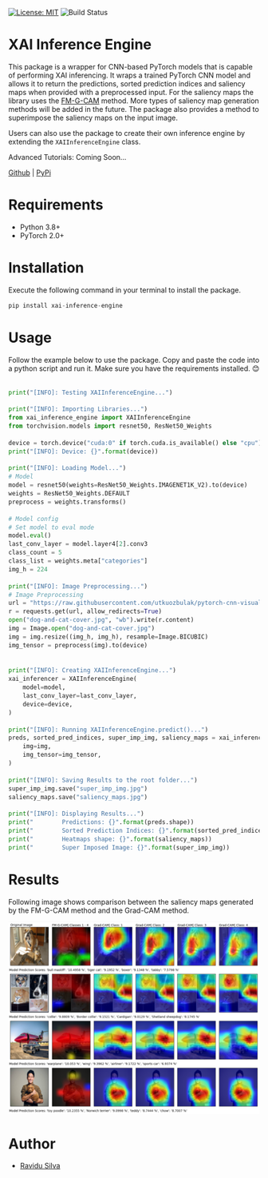 [![License: MIT](https://img.shields.io/badge/License-MIT-yellow.svg)](https://opensource.org/licenses/MIT)
![Build Status](https://github.com/SuienS/xai-inference-engine/workflows/Tests/badge.svg)


# XAI Inference Engine
This package is a wrapper for CNN-based PyTorch models that is capable of performing XAI inferencing. It wraps a trained PyTorch CNN model and allows it to return the predictions, sorted prediction indices and saliency maps when provided with a preprocessed input. For the saliency maps the library uses the [FM-G-CAM](https://pypi.org/project/xai-inference-engine/) method. More types of saliency map generation methods will be added in the future. The package also provides a method to superimpose the saliency maps on the input image.

Users can also use the package to create their own inference engine by extending the `XAIInferenceEngine` class.

Advanced Tutorials: Coming Soon...

[Github](https://github.com/SuienS/xai-inference-engine) | [PyPi](https://pypi.org/project/xai-inference-engine/)

# Requirements
- Python 3.8+
- PyTorch 2.0+


# Installation
Execute the following command in your terminal to install the package.
```python
pip install xai-inference-engine
```

# Usage
Follow the example below to use the package. Copy and paste the code into a python script and run it. Make sure you have the requirements installed. 😊

```python

print("[INFO]: Testing XAIInferenceEngine...")

print("[INFO]: Importing Libraries...")
from xai_inference_engine import XAIInferenceEngine
from torchvision.models import resnet50, ResNet50_Weights

device = torch.device("cuda:0" if torch.cuda.is_available() else "cpu")
print("[INFO]: Device: {}".format(device))

print("[INFO]: Loading Model...")
# Model
model = resnet50(weights=ResNet50_Weights.IMAGENET1K_V2).to(device)
weights = ResNet50_Weights.DEFAULT
preprocess = weights.transforms()

# Model config
# Set model to eval mode
model.eval()
last_conv_layer = model.layer4[2].conv3
class_count = 5
class_list = weights.meta["categories"]
img_h = 224

print("[INFO]: Image Preprocessing...")
# Image Preprocessing
url = "https://raw.githubusercontent.com/utkuozbulak/pytorch-cnn-visualizations/master/input_images/cat_dog.png"
r = requests.get(url, allow_redirects=True)
open("dog-and-cat-cover.jpg", "wb").write(r.content)
img = Image.open("dog-and-cat-cover.jpg")
img = img.resize((img_h, img_h), resample=Image.BICUBIC)
img_tensor = preprocess(img).to(device)


print("[INFO]: Creating XAIInferenceEngine...")
xai_inferencer = XAIInferenceEngine(
    model=model,
    last_conv_layer=last_conv_layer,
    device=device,
)

print("[INFO]: Running XAIInferenceEngine.predict()...")
preds, sorted_pred_indices, super_imp_img, saliency_maps = xai_inferencer.predict(
    img=img,
    img_tensor=img_tensor,
)

print("[INFO]: Saving Results to the root folder...")
super_imp_img.save("super_imp_img.jpg")
saliency_maps.save("saliency_maps.jpg")

print("[INFO]: Displaying Results...")
print("        Predictions: {}".format(preds.shape))
print("        Sorted Prediction Indices: {}".format(sorted_pred_indices.cpu().numpy()[:10]))
print("        Heatmaps shape: {}".format(saliency_maps))
print("        Super Imposed Image: {}".format(super_imp_img))

```
# Results
Following image shows comparison between the saliency maps generated by the FM-G-CAM method and the Grad-CAM method.

![FM-G-CAM Comparison with Grad-CAM](https://raw.githubusercontent.com/SuienS/xai-inference-engine/main/tests/fmgcam_vs_gradcam.png)

# Author
- [Ravidu Silva](https://www.linkedin.com/in/ravidu-silva/)
